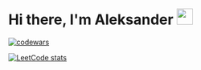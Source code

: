 <h1 >Hi there, I'm Aleksander
<img src="https://github.com/blackcater/blackcater/raw/main/images/Hi.gif" height="32"/></h1>

[![codewars](https://www.codewars.com/users/G_GrizzlyK/badges/large)](https://www.codewars.com/users/G_GrizzlyK)

[![LeetCode stats](https://leetcode-stats-six.vercel.app/api?username=AleksNik404&theme=dark)](https://github.com/AleksNik404/leetcode-stats)

<!--
**AleksNik404/AleksNik404** is a ✨ _special_ ✨ repository because its `README.md` (this file) appears on your GitHub profile.

Here are some ideas to get you started:

- 🔭 I’m currently working on ...
- 🌱 I’m currently learning ...
- 👯 I’m looking to collaborate on ...
- 🤔 I’m looking for help with ...
- 💬 Ask me about ...
- 📫 How to reach me: ...
- 😄 Pronouns: ...
- ⚡ Fun fact: ...
-->
